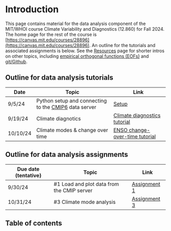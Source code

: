 # Introduction

This page contains material for the data analysis component of the MIT/WHOI course Climate Variability and Diagnostics (12.860) for Fall 2024. The home page for the rest of the course is [https://canvas.mit.edu/courses/28896](https://canvas.mit.edu/courses/28896). An outline for the tutorials and associated assignments is below. See the [Resources](resources/resources.md) page for shorter intros on other topics, including [empirical orthogonal functions (EOFs)](resources/eofs.ipynb) and [git/Github](resources/git_basics.md).

## Outline for data analysis tutorials
Date | Topic | Link 
-- | -- | --
9/5/24 | Python setup and connecting to the [CMIP6](http://cmip6.whoi.edu) data server | [Setup](setup/setup.md)
9/19/24 | Climate diagnotics | [Climate diagnostics tutorial](tutorial_9-19/overview.md)
10/10/24 | Climate modes & change over time | [ENSO change-over-time tutorial](tutorial_10-10/overview.md)

## Outline for data analysis assignments
Due date (tentative) | Topic | Link 
-- | -- | --
9/30/24 | #1 Load and plot data from the CMIP server | [Assignment 1](assignments/assignment1.md)
10/31/24 | #3 Climate mode analysis | [Assignment 3](https://canvas.mit.edu/courses/28896/files/4638875?module_item_id=1188966)

## Table of contents
```{tableofcontents}
```
